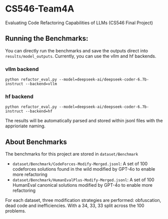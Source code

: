 # CS546-Team4A
Evaluating Code Refactoring Capabilities of LLMs (CS546 Final Project)

## Running the Benchmarks:
You can directly run the benchmarks and save the outputs direct into `results/model_outputs`.
Currently, you can use the vllm and hf backends.

### vllm backend
```shell
python refactor_eval.py --model=deepseek-ai/deepseek-coder-6.7b-instruct --backend=vllm
```

### hf backend
```shell
python refactor_eval.py --model=deepseek-ai/deepseek-coder-6.7b-instruct --backend=hf
```

The results will be automatically parsed and stored within jsonl files with the apprioriate naming.

## About Benchmarks
The benchmarks for this project are stored in `dataset/Benchmark`
- `dataset/Benchmark/CodeForces-Modify-Merged.jsonl`: A set of 100
codeforces solutions found in the wild modified by GPT-4o to enable more refactoring
- `dataset/Benchmark/HumanEvalPlus-Modify-Merged.jsonl`: A set of 100
HumanEval canonical solutions modified by GPT-4o to enable more refactoring

For each dataset, three modification strategies are performed: obfuscation,
dead code and inefficiencies. With a 34, 33, 33 split across the 100 problems.
